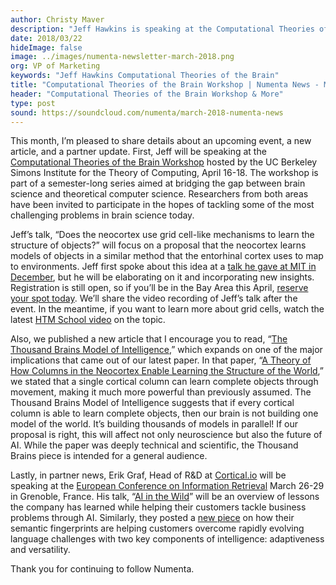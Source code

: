 ```yaml
---
author: Christy Maver
description: "Jeff Hawkins is speaking at the Computational Theories of the Brain workshop at the Simons Institute this April. He also co-wrote a new article with Christy Maver on the Thousand Brains Model of Intelligence. Similarly, Cortical.io published a new piece on why intelligent machines must be versatile."
date: 2018/03/22
hideImage: false
image: ../images/numenta-newsletter-march-2018.png
org: VP of Marketing
keywords: "Jeff Hawkins Computational Theories of the Brain"
title: "Computational Theories of the Brain Workshop | Numenta News - March 2018"
header: "Computational Theories of the Brain Workshop & More"
type: post
sound: https://soundcloud.com/numenta/march-2018-numenta-news
---
```


This month, I’m pleased to share details about an upcoming event, a new article, and a partner update. First, Jeff will be speaking at the [Computational Theories of the Brain Workshop](/company/events/2018/04/16/simons-institute-berkeley/) hosted by the UC Berkeley Simons Institute for the Theory of Computing, April 16-18. The workshop is part of a semester-long series aimed at bridging the gap between brain science and theoretical computer science. Researchers from both areas have been invited to participate in the hopes of tackling some of the most challenging problems in brain science today.

Jeff’s talk, “Does the neocortex use grid cell-like mechanisms to learn the structure of objects?” will focus on a proposal that the neocortex learns models of objects in a similar method that the entorhinal cortex uses to map to environments. Jeff first spoke about this idea at a [talk he gave at MIT in December](/resources/papers-videos-and-more/jeff-hawkins-mit-talk/), but he will be elaborating on it and incorporating new insights. Registration is still open, so if you’ll be in the Bay Area this April, [reserve your spot today](https://simons.berkeley.edu/BRAIN18-3-registration-form). We’ll share the video recording of Jeff’s talk after the event. In the meantime, if you want to learn more about grid cells, watch the latest [HTM School video](https://www.youtube.com/watch?v=mP7neeymcUY) on the topic.

Also, we published a new article that I encourage you to read, “[The Thousand Brains Model of Intelligence](/blog/2018/03/19/thousand-brains-model-of-intelligence/),” which expands on one of the major implications that came out of our latest paper. In that paper, “[A Theory of How Columns in the Neocortex Enable Learning the Structure of the World](/resources/papers/a-theory-of-how-columns-in-the-neocortex-enable-learning-the-structure-of-the-world/),” we stated that a single cortical column can learn complete objects through movement, making it much more powerful than previously assumed. The Thousand Brains Model of Intelligence suggests that if every cortical column is able to learn complete objects, then our brain is not building one model of the world. It’s building thousands of models in parallel! If our proposal is right, this will affect not only neuroscience but also the future of AI. While the paper was deeply technical and scientific, the Thousand Brains piece is intended for a general audience.

Lastly, in partner news, Erik Graf, Head of R&D at [Cortical.io](http://www.cortical.io/) will be speaking at the [European Conference on Information Retrieval](https://www.ecir2018.org/) March 26-29 in Grenoble, France. His talk, “[AI in the Wild](http://www.cortical.io/company/events/ecir-2018.html)” will be an overview of lessons the company has learned while helping their customers tackle business problems through AI. Similarly, they posted a [new piece](http://www.cortical.io/blog/2018/03/08/why-intelligent-machines-must-be-versatile.html) on how their semantic fingerprints are helping customers overcome rapidly evolving language challenges with two key components of intelligence: adaptiveness and versatility.

Thank you for continuing to follow Numenta.
